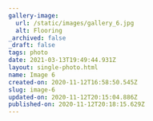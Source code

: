 ```yaml
---
gallery-image:
  url: /static/images/gallery_6.jpg
  alt: Flooring
_archived: false
_draft: false
tags: photo
date: 2021-03-13T19:49:44.931Z
layout: single-photo.html
name: Image 6
created-on: 2020-11-12T16:58:50.545Z
slug: image-6
updated-on: 2020-11-12T20:15:04.886Z
published-on: 2020-11-12T20:18:15.629Z
---
```


